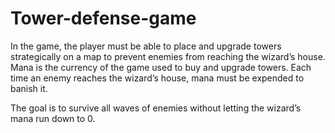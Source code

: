 # Tower-defense-game
In the game, the player must be able to place and 
upgrade towers strategically on a map to prevent enemies from reaching the wizard’s house. 
Mana is the currency of the game used to buy and upgrade towers. Each time an enemy reaches the wizard’s house,
mana must be expended to banish it. 

The goal is to survive all waves of enemies without letting the
wizard’s mana run down to 0.



